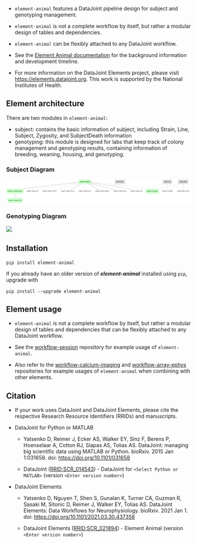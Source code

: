
+ `element-animal` features a DataJoint pipeline design for subject and genotyping management. 

+ `element-animal` is not a complete workflow by itself, but rather a modular design of tables and dependencies. 

+ `element-animal` can be flexibly attached to any DataJoint workflow.

+ See the [Element Animal documentation](https://elements.datajoint.org/description/animal/) for the background information and development timeline.

+ For more information on the DataJoint Elements project, please visit https://elements.datajoint.org.  This work is supported by the National Institutes of Health.

## Element architecture

There are two modules in `element-animal`:
+ subject: contains the basic information of subject, including Strain, Line, Subject, Zygosity, and SubjectDeath information
+ genotyping: this module is designed for labs that keep track of colony management and genotyping results, containing information of breeding, weaning, housing, and genotyping.

### Subject Diagram

![](https://raw.githubusercontent.com/datajoint/element-animal/main/images/subject_diagram.svg)

### Genotyping Diagram

![](https://raw.githubusercontent.com/datajoint/element-animal/main/images/genotyping_diagram.svg)

## Installation
```
pip install element-animal
```

If you already have an older version of ***element-animal*** installed using `pip`, upgrade with
```
pip install --upgrade element-animal
```

## Element usage

+ `element-animal` is not a complete workflow by itself, but rather a modular design of tables and dependencies that can be flexibly attached to any DataJoint workflow.

+ See the [workflow-session](https://github.com/datajoint/workflow-session) repository for example usage of `element-animal`.

+ Also refer to the [workflow-calcium-imaging](https://github.com/datajoint/workflow-calcium-imaging) and [workflow-array-ephys](https://github.com/datajoint/workflow-array-ephys) repositories for example usages of `element-animal` when combining with other elements.

## Citation

+ If your work uses DataJoint and DataJoint Elements, please cite the respective Research Resource Identifiers (RRIDs) and manuscripts.

+ DataJoint for Python or MATLAB
    + Yatsenko D, Reimer J, Ecker AS, Walker EY, Sinz F, Berens P, Hoenselaar A, Cotton RJ, Siapas AS, Tolias AS. DataJoint: managing big scientific data using MATLAB or Python. bioRxiv. 2015 Jan 1:031658. doi: https://doi.org/10.1101/031658

    + DataJoint ([RRID:SCR_014543](https://scicrunch.org/resolver/SCR_014543)) - DataJoint for `<Select Python or MATLAB>` (version `<Enter version number>`)

+ DataJoint Elements
    + Yatsenko D, Nguyen T, Shen S, Gunalan K, Turner CA, Guzman R, Sasaki M, Sitonic D, Reimer J, Walker EY, Tolias AS. DataJoint Elements: Data Workflows for Neurophysiology. bioRxiv. 2021 Jan 1. doi: https://doi.org/10.1101/2021.03.30.437358

    + DataJoint Elements ([RRID:SCR_021894](https://scicrunch.org/resolver/SCR_021894)) - Element Animal (version `<Enter version number>`)